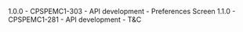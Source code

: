 1.0.0 - CPSPEMC1-303 - API development - Preferences Screen
1.1.0 - CPSPEMC1-281 - API development - T&C